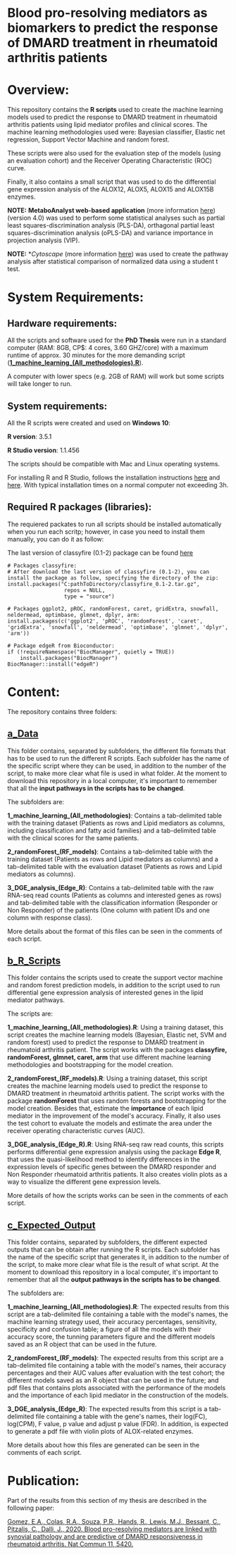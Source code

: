 # Blood pro-resolving mediators as biomarkers to predict the response of DMARD treatment in rheumatoid arthritis patients

# Overview: 

This repository contains the **R scripts** used to create the machine learning models used to predict the response to DMARD treatment in rheumatoid arthritis patients using lipid mediator profiles and clinical scores. The machine learning methodologies used were: Bayesian classifier, Elastic net regression, Support Vector Machine and random forest.

These scripts were also used for the evaluation step of the models (using an evaluation cohort) and the Receiver Operating Characteristic (ROC) curve. 

Finally, it also contains a small script that was used to do the differential gene expression analysis of the ALOX12, ALOX5, ALOX15 and ALOX15B enzymes.

**NOTE:** **MetaboAnalyst web-based application** (more information [here](https://www.metaboanalyst.ca//faces/ModuleView.xhtml)) (version 4.0) was used to perform some statistical analyses such as partial least squares-discrimination analysis (PLS-DA), orthagonal partial least squares-discrimination analysis (oPLS-DA) and variance importance in projection analysis (VIP).

**NOTE:** **Cytoscape* (more information [here](https://cytoscape.org/)) was used to create the pathway analysis after statistical comparison of normalized data using a student t test. 

# System Requirements: 

## Hardware requirements: 

All the scripts and software used for the **PhD Thesis** were run in a standard computer (RAM: 8GB, CP$: 4 cores, 3.60 GHZ/core) with a maximum runtime of approx. 30 minutes for the more demanding script ([**1_machine_learning_(All_methodologies).R**](https://github.com/eagomezc/Machine-Learning-and-RA-treatment/blob/main/b_R_Scripts/1_machine_learning_(All_methodologies).R)). 

A computer with lower specs (e.g. 2GB of RAM) will work but some scripts will take longer to run. 

## System requirements:

All the R scripts were created and used on **Windows 10**:

**R version**: 3.5.1 

**R Studio version**: 1.1.456

The scripts should be compatible with Mac and Linux operating systems. 

For installing R and R Studio, follows the installation instructions [here](https://www.stats.bris.ac.uk/R/) and [here](https://www.rstudio.com/products/rstudio/download/). With typical installation times on a normal computer not exceeding 3h.

## Required R packages (libraries): 

The requiered packates to run all scripts should be installed automatically when you run each scritp; however, in case you need to install them manually, you can do it as follow:

The last version of classyfire (0.1-2) package can be found [here](https://cran.r-project.org/src/contrib/Archive/classyfire/)

```
# Packages classyfire:
# After download the last version of classyfire (0.1-2), you can install the package as follow, specifying the directory of the zip: 
install.packages("C:pathToDirectory/classyfire_0.1-2.tar.gz", 
                  repos = NULL, 
                  type = "source")
                  
# Packages ggplot2, pROC, randomForest, caret, gridExtra, snowfall, neldermead, optimbase, glmnet, dplyr, arm:
install.packages(c('ggplot2', 'pROC', 'randomForest', 'caret', 'gridExtra', 'snowfall', 'neldermead', 'optimbase', 'glmnet', 'dplyr', 'arm'))

# Package edgeR from Bioconductor:
if (!requireNamespace("BiocManager", quietly = TRUE))
    install.packages("BiocManager")
BiocManager::install("edgeR")
```
# Content: 

The repository contains three folders: 

## [a_Data](https://github.com/eagomezc/Machine-Learning-and-RA-treatment/tree/main/a_Data)

This folder contains, separated by subfolders, the different file formats that has to be used to run the different R scripts. Each subfolder has the name of the specific script where they can be used, in addition to the number of the script, to make more clear what file is used in what folder. At the moment to download this repository in a local computer, it's important to remember that all the **input pathways in the scripts has to be changed**.

The subfolders are:

**1_machine_learning_(All_methodologies)**: Contains a tab-delimited table with the training dataset (Patients as rows and Lipid mediators as columns, including classification and fatty acid families) and a tab-delimited table with the clinical scores for the same patients.

**2_randomForest_(RF_models)**: Contains a tab-delimited table with the training dataset (Patients as rows and Lipid mediators as columns) and a tab-delimited table with the evaluation dataset (Patients as rows and Lipid mediators as columns).

**3_DGE_analysis_(Edge_R)**: Contains a tab-delimited table with the raw RNA-seq read counts (Patients as columns and interested genes as rows) and tab-delimited table with the classification information (Responder or Non Responder) of the patients (One column with patient IDs and one column with response class).

More details about the format of this files can be seen in the comments of each script. 

## [b_R_Scripts](https://github.com/eagomezc/Machine-Learning-and-RA-treatment/tree/main/b_R_Scripts)

This folder contains the scripts used to create the support vector machine and random forest prediction models, in addition to the script used to run differential gene expression analysis of interested genes in the lipid mediator pathways. 

The scripts are: 

**1_machine_learning_(All_methodologies).R**: Using a training dataset, this script creates the machine learning models (Bayesian, Elastic net, SVM and random forest) used to predict the response to DMARD treatment in rheumatoid arthritis patient. The script works with the packages **classyfire, randomForest, glmnet, caret, arm** that use different machine learning methodologies and bootstrapping for the model creation. 

**2_randomForest_(RF_models).R**: Using a training dataset, this script creates the machine learning models used to predict the response to DMARD treatment in rheumatoid arthritis patient. The script works with the package **randomForest** that uses random forests and bootstrapping for the model creation. Besides that, estimate the **importance** of each lipid mediator in the improvement of the model's accuracy. Finally, it also uses the test cohort to evaluate the models and estimate the area under the receiver operating characteristic curves (AUC). 

**3_DGE_analysis_(Edge_R).R**: Using RNA-seq raw read counts, this scripts performs differential gene expression analysis using the package **Edge R**, that uses the quasi-likelihood method to identify differences in the expression levels of specific genes between the DMARD responder and Non Responder rheumatoid arthritis patients. It also creates violin plots as a way to visualize the different gene expression levels.

More details of how the scripts works can be seen in the comments of each script. 

## [c_Expected_Output](https://github.com/eagomezc/Machine-Learning-and-RA-treatment/tree/main/c_Expected_Output)

This folder contains, separated by subfolders, the different expected outputs that can be obtain after running the R scripts. Each subfolder has the name of the specific script that generates it, in addition to the number of the script, to make more clear what file is the result of what script. At the moment to download this repository in a local computer, it's important to remember that all the **output pathways in the scripts has to be changed**.

The subfolders are:

**1_machine_learning_(All_methodologies).R**: The expected results from this script are a tab-delimited file containing a table with the model's names, the machine learning strategy used, their accuracy percentages, sensitivity, specificity and confusion table; a figure of all the models with their accuracy score, the tunning parameters figure and the different models saved as an R object that can be used in the future.  

**2_randomForest_(RF_models)**: The expected results from this script are a tab-delimited file containing a table with the model's names, their accuracy percentages and their AUC values after evaluation with the test cohort; the different models saved as an R object that can be used in the future; and pdf files that contains plots associated with the performance of the models and the importance of each lipid mediator in the construction of the models. 

**3_DGE_analysis_(Edge_R)**: The expected results from this script is a tab-delimited file containing a table with the gene's names, their log(FC), log(CPM), F value, p value and adjust p value (FDR). In addition, is expected to generate a pdf file with violin plots of ALOX-related enzymes.

More details about how this files are generated can be seen in the comments of each script. 

# Publication:

Part of the results from this section of my thesis are described in the following paper: 

[Gomez, E.A., Colas, R.A., Souza, P.R., Hands, R., Lewis, M.J., Bessant, C., Pitzalis, C., Dalli, J., 2020. Blood pro-resolving mediators are linked with synovial pathology and are predictive of DMARD responsiveness in rheumatoid arthritis. Nat Commun 11, 5420.](https://www.nature.com/articles/s41467-020-19176-z) 
 
 





